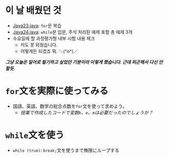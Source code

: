 # 이 날 배웠던 것

- [Java23.java](/221011-_JAVA_AND_ETC/221024/javastudy56/javastudy/src/javastudy/Java23.java): `for`문 복습
- [Java24.java](/221011-_JAVA_AND_ETC/221024/javastudy56/javastudy/src/javastudy/Java24.java): `while`문 입문, 주석 처리된 예제 포함 총 예제 3개
- 수요일에 할 과정평가형 내부 시험 내용 체크
    - 저도 못 외웠습니다.
    - 어떻게든 되겠죠 뭐. ＼(^o^)／

***그냥 오늘은 일어로 필기하고 싶었던 기분이라 이렇게 했습니다. 근데 피곤해서 다신 안할듯.***

# `for`文を実際に使ってみる

- 国語、英語、数学の総合点数を`for`文を使って求めよう。
    - *授業で作成したコードで変数`k`、`e`、`m`は必要だったのでしょうか？*

# `while`文を使う

- `while (true)`: `break;`文を使うまで無限にループする
